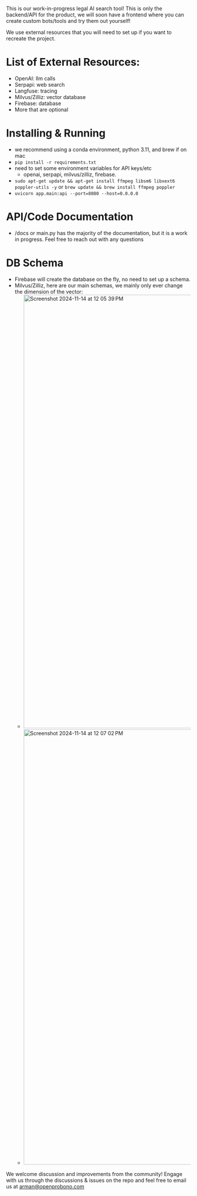 This is our work-in-progress legal AI search tool! This is only the backend/API for the product, we will soon have a frontend where you can create custom bots/tools and try them out yourself!

We use external resources that you will need to set up if you want to recreate the project.
# List of External Resources:
- OpenAI: llm calls
- Serpapi: web search
- Langfuse: tracing
- Milvus/Zilliz: vector database
- Firebase: database
- More that are optional

# Installing & Running
- we recommend using a conda environment, python 3.11, and brew if on mac
- `pip install -r requirements.txt`
- need to set some environment variables for API keys/etc
    - openai, serpapi, milvus/zilliz, firebase.
- `sudo apt-get update && apt-get install ffmpeg libsm6 libxext6 poppler-utils -y` or `brew update && brew install ffmpeg poppler`
- `uvicorn app.main:api --port=8080 --host=0.0.0.0`

# API/Code Documentation
- /docs or main.py has the majority of the documentation, but it is a work in progress. Feel free to reach out with any questions

# DB Schema
- Firebase will create the database on the fly, no need to set up a schema.
- Milvus/Zilliz, here are our main schemas, we mainly only ever change the dimension of the vector:
  - <img width="1183" alt="Screenshot 2024-11-14 at 12 05 39 PM" src="https://github.com/user-attachments/assets/1c60e89a-720f-4474-a6f2-fcb8848604cd">
  - <img width="1188" alt="Screenshot 2024-11-14 at 12 07 02 PM" src="https://github.com/user-attachments/assets/db5e6f01-b97a-4f31-98fe-467300e6957f">


We welcome discussion and improvements from the community! Engage with us through the discussions & issues on the repo and feel free to email us at arman@openprobono.com
